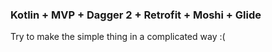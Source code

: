 ### Kotlin + MVP + Dagger 2 + Retrofit + Moshi + Glide

Try to make the simple thing in a complicated way :(
